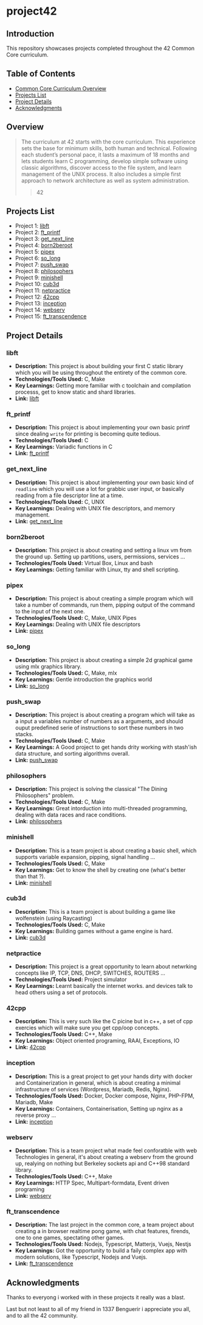 # project42

## Introduction
This repository showcases projects completed throughout the 42 Common Core curriculum.

## Table of Contents
- [Common Core Curriculum Overview](#overview)
- [Projects List](#projects-list)
- [Project Details](#project-details)
- [Acknowledgments](#acknowledgments)

## Overview
> The curriculum at 42 starts with the core curriculum. This experience sets the base for minimum skills, both human and technical. Following each student’s personal pace, it lasts a maximum of 18 months and lets students learn C programming, develop simple software using classic algorithms, discover access to the file system, and learn management of the UNIX process. It also includes a simple first approach to network architecture as well as system administration. 
>> 42

## Projects List
- Project 1:  [libft](#libft)
- Project 2:  [ft_printf](#ft_printf)
- Project 3:  [get_next_line](#get_next_line)
- Project 4:  [born2beroot](#born2beroot)
- Project 5:  [pipex](#pipex)
- Project 6:  [so_long](#so_long)
- Project 7:  [push_swap](#push_swap)
- Project 8:  [philosophers](#philosophers)
- Project 9:  [minishell](#minishell)
- Project 10: [cub3d](#cub3d)
- Project 11: [netpractice](#netpractice)
- Project 12: [42cpp](#42cpp)
- Project 13: [inception](#inception)
- Project 14: [webserv](#webserv)
- Project 15: [ft_transcendence](#ft_transcendence)

## Project Details

### libft
- **Description:** This project is about building your first C static library which you will be using throughout the entirety of the common core.
- **Technologies/Tools Used:** C, Make
- **Key Learnings:** Getting more familiar with c toolchain and compilation processs, get to know static and shard libraries.
- **Link:** [libft](https://github.com/ayoubedd/libft)

### ft_printf
- **Description:** This project is about implementing your own basic printf since dealing `write` for printing is becoming quite tedious.
- **Technologies/Tools Used:** C
- **Key Learnings:** Variadic functions in C
- **Link:** [ft_printf](https://github.com/ayoubedd/ft_printf)

### get_next_line
- **Description:** This project is about implementing your own basic kind of `readline` which you will use a lot for grabbic user input, or basically reading from a file descriptor line at a time.
- **Technologies/Tools Used:** C, UNIX
- **Key Learnings:** Dealing with UNIX file descriptors, and memory management.
- **Link:** [get_next_line](https://github.com/ayoubedd/get_next_line)

### born2beroot
- **Description:** This project is about creating and setting a linux vm from the ground up. Setting up partitions, users, permissions, services ...
- **Technologies/Tools Used:** Virtual Box, Linux and bash
- **Key Learnings:** Getting familiar with Linux, tty and shell scripting.

### pipex
- **Description:** This project is about creating a simple program which will take a number of commands, run them, pipping output of the command to the input of the next one.
- **Technologies/Tools Used:** C, Make, UNIX Pipes
- **Key Learnings:** Dealing with UNIX file descriptors
- **Link:** [pipex](https://github.com/ayoubedd/pipex)

### so_long
- **Description:** This project is about creating a simple 2d graphical game using mlx graphics library.
- **Technologies/Tools Used:** C, Make, mlx
- **Key Learnings:** Gentle introduction the graphics world
- **Link:** [so_long](https://github.com/ayoubedd/so_long)

### push_swap
- **Description:** This project is about creating a program which will take as a input a variables number of numbers as a arguments, and should ouput predefined serie of instructions to sort these numbers in two stacks.
- **Technologies/Tools Used:** C, Make
- **Key Learnings:** A Good project to get hands drity working with stash'ish data structure, and sorting algorithms overall.
- **Link:** [push_swap](https://github.com/ayoubedd/push_swap)

### philosophers
- **Description:** This project is solving the classical "The Dining Philosophers" problem.
- **Technologies/Tools Used:** C, Make
- **Key Learnings:** Great intorduction into multi-threaded programming, dealing with data races and race conditions.
- **Link:** [philosophers](https://github.com/ayoubedd/philosophers)

### minishell
- **Description:** This is a team project is about creating a basic shell, which supports variable expansion, pipping, signal handling ...
- **Technologies/Tools Used:** C, Make
- **Key Learnings:** Get to know the shell by creating one (what's better than that ?).
- **Link:** [minishell](https://github.com/ayoubedd/minishell)

### cub3d
- **Description:** This is a team project is about building a game like wolfenstein (using Raycasting)
- **Technologies/Tools Used:** C, Make
- **Key Learnings:** Building games without a game engine is hard.
- **Link:** [cub3d](https://github.com/ayoubedd/cub3d)

### netpractice
- **Description:** This project is a great opportunity to learn about netwrking concepts like IP, TCP, DNS, DHCP, SWITCHES, ROUTERS ...
- **Technologies/Tools Used:** Project simulator
- **Key Learnings:** Learnt basically the internet works. and devices talk to head others using a set of protocols.

### 42cpp
- **Description:** This is very such like the C picine but in c++, a set of cpp exercies which will make sure you get cpp/oop concepts.
- **Technologies/Tools Used:** C++, Make
- **Key Learnings:** Object oriented programing, RAAI, Exceptions, IO
- **Link:** [42cpp](https://github.com/ayoubedd/42cpp)

### inception
- **Description:** This is a great project to get your hands dirty with docker and Containerization in general, which is about creating a minimal infrastructure of services (Wordpress, Mariadb, Redis, Nginx).
- **Technologies/Tools Used:** Docker, Docker compose, Nginx, PHP-FPM, Mariadb, Make
- **Key Learnings:** Containers, Containerisation, Setting up nginx as a reverse proxy ...
- **Link:** [inception](https://github.com/ayoubedd/inception)

### webserv
- **Description:** This is a team project what made feel conforatble with web Technologies in general, it's about creating a webserv from the ground up, realying on nothing but Berkeley sockets api and C++98 standard library.
- **Technologies/Tools Used:** C++, Make
- **Key Learnings:** HTTP Spec, Multipart-formdata, Event driven programing
- **Link:** [webserv](https://github.com/ayoubedd/webserv)

### ft_transcendence
- **Description:** The last project in the common core, a team project about creating a in browser realtime pong game, with chat features, firends, one to one games, spectating other games.
- **Technologies/Tools Used:** Nodejs, Typescript, Matterjs, Vuejs, Nestjs
- **Key Learnings:** Got the opportunity to build a faily complex app with modern solutions, like Typescript, Nodejs and Vuejs.
- **Link:** [ft_transcendence](https://github.com/ayoubedd/ft_transcendence)

## Acknowledgments
Thanks to everyong i worked with in these projects it really was a blast.

Last but not least to all of my friend in 1337 Benguerir i appreciate you all, and to all the 42 community.
